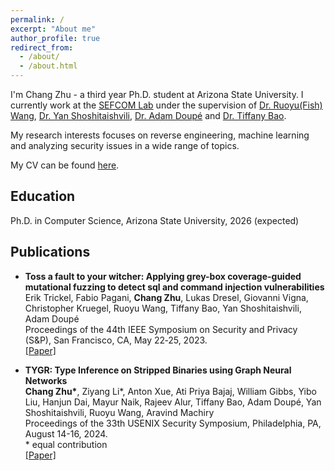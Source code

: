 ```yaml
---
permalink: /
excerpt: "About me"
author_profile: true
redirect_from: 
  - /about/
  - /about.html
---
```

   
I'm Chang Zhu - a third year Ph.D. student at Arizona State University. I currently work at the [SEFCOM Lab](https://sefcom.asu.edu/) under the supervision of [Dr. Ruoyu(Fish) Wang](https://rev.fish/), [Dr. Yan Shoshitaishvili](https://yancomm.net/), [Dr. Adam Doupé](https://adamdoupe.com/) and [Dr. Tiffany Bao](https://www.tiffanybao.com/). 

My research interests focuses on reverse engineering, machine learning and analyzing security issues in a wide range of topics.

My CV can be found [here](https://changzhu1997.github.io/files/Chang_CV.pdf).

## Education
Ph.D. in Computer Science, Arizona State University, 2026 (expected)


## Publications
* **Toss a fault to your witcher: Applying grey-box coverage-guided mutational fuzzing to detect sql and command injection vulnerabilities** \
Erik Trickel, Fabio Pagani, **Chang Zhu**, Lukas Dresel, Giovanni Vigna, Christopher Kruegel, Ruoyu Wang, Tiffany Bao, Yan
Shoshitaishvili, Adam Doupé\
Proceedings of the 44th IEEE Symposium on Security and Privacy (S&P), San Francisco, CA, May 22‑25, 2023.\
[[Paper]](https://ieeexplore.ieee.org/abstract/document/10179317)

* **TYGR: Type Inference on Stripped Binaries using Graph Neural Networks** \
**Chang Zhu\***, Ziyang Li*, Anton Xue, Ati Priya Bajaj, William Gibbs, Yibo Liu, Hanjun Dai, Mayur Naik, Rajeev Alur, Tiffany Bao, Adam Doupé, Yan Shoshitaishvili, Ruoyu Wang, Aravind Machiry\
Proceedings of the 33th USENIX Security Symposium, Philadelphia, PA, August 14-16, 2024.\
\* equal contribution \
[[Paper]](https://www.usenix.org/system/files/usenixsecurity24-zhu-chang.pdf)

